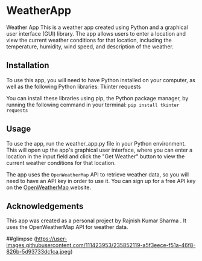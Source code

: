 # WeatherApp
 Weather App This is a weather app created using Python and a graphical user interface (GUI) library. The app allows users to enter a location and view the current weather conditions for that location, including the temperature, humidity, wind speed, and description of the weather.

## Installation
To use this app, you will need to have Python installed on your computer, as well as the following Python libraries:
Tkinter
requests

You can install these libraries using pip, the Python package manager, by running the following command in your terminal:
`pip install tkinter requests`

## Usage
To use the app, run the weather_app.py file in your Python environment. This will open up the app's graphical user interface, where you can enter a location in the input field and click the "Get Weather" button to view the current weather conditions for that location.

The app uses the `OpenWeatherMap` API to retrieve weather data, so you will need to have an API key in order to use it. You can sign up for a free API key on the [OpenWeatherMap ](https://openweathermap.org/)website.

## Acknowledgements
This app was created as a personal project by Rajnish Kumar Sharma . It uses the OpenWeatherMap API for weather data.

##glimpse 
(https://user-images.githubusercontent.com/111423953/235852119-a5f3eece-f51a-46f8-826b-5d93733dc1ca.jpeg)

